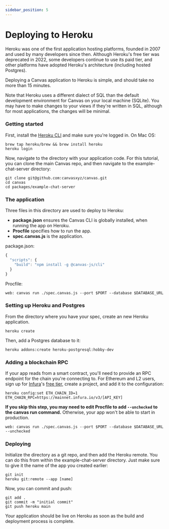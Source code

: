 ```yaml
---
sidebar_position: 5
---
```


# Deploying to Heroku

Heroku was one of the first application hosting platforms, founded in 2007 and used by many developers since then. Although Heroku's free tier was deprecated in 2022, some developers continue to use its paid tier, and other platforms have adopted Heroku's architecture (including hosted Postgres).

Deploying a Canvas application to Heroku is simple, and should take no more than 15 minutes.

Note that Heroku uses a different dialect of SQL than the default development environment for Canvas on your local machine (SQLite). You may have to make changes to your views if they're written in SQL, although for most applications, the changes will be minimal.

### Getting started

First, install the [Heroku CLI](https://devcenter.heroku.com/articles/heroku-cli) and make sure you're logged in. On Mac OS:

```
brew tap heroku/brew && brew install heroku
heroku login
```

Now, navigate to the directory with your application code. For this tutorial, you can clone the main Canvas repo, and then navigate to the example-chat-server directory:

```
git clone git@github.com:canvasxyz/canvas.git
cd canvas
cd packages/example-chat-server
```

### The application

Three files in this directory are used to deploy to Heroku:

* **package.json** ensures the Canvas CLI is globally installed, when running the app on Heroku.
* **Procfile** specifies how to run the app.
* **spec.canvas.js** is the application.

package.json:

```js
{
  "scripts": {
    "build": "npm install -g @canvas-js/cli"
  }
}
```

Procfile:

```
web: canvas run ./spec.canvas.js --port $PORT --database $DATABASE_URL
```

### Setting up Heroku and Postgres

From the directory where you have your spec, create an new Heroku application.

```
heroku create
```

Then, add a Postgres database to it:

```
heroku addons:create heroku-postgresql:hobby-dev
```

### Adding a blockchain RPC

If your app reads from a smart contract, you'll need to provide an RPC endpoint for the chain you're connecting to. For Ethereum and L2 users, sign up for [Infura](https://infura.io/)'s [free tier](https://infura.io/pricing), create a project, and add it to the configuration:

```
heroku config:set ETH_CHAIN_ID=1 ETH_CHAIN_RPC=https://mainnet.infura.io/v3/[API_KEY]
```

**If you skip this step, you may need to edit Procfile to add `--unchecked` to the canvas run command.** Otherwise, your app won't be able to start in production.

```
web: canvas run ./spec.canvas.js --port $PORT --database $DATABASE_URL --unchecked
```

### Deploying

Initialize the directory as a git repo, and then add the Heroku remote. You can do this from within the example-chat-server directory. Just make sure to give it the name of the app you created earlier:

```
git init
heroku git:remote --app [name]
```

Now, you can commit and push:

```
git add .
git commit -m "initial commit"
git push heroku main
```

Your application should be live on Heroku as soon as the build and deployment process is complete.
